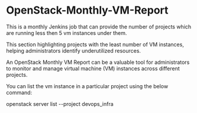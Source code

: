 # OpenStack-Monthly-VM-Report
This is a monthly Jenkins job that can provide the number of projects which are running less then 5 vm instances under them.


This section highlighting projects with the least number of VM instances, helping administrators identify underutilized resources.

An OpenStack Monthly VM Report can be a valuable tool for administrators to monitor and manage virtual machine (VM) instances across different projects. 

You can list the vm instance in a particular project using the below command:

openstack server list --project devops_infra
